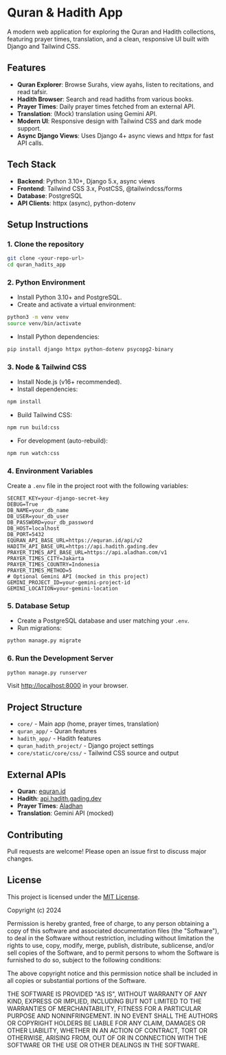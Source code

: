 # Quran & Hadith App

A modern web application for exploring the Quran and Hadith collections, featuring prayer times, translation, and a clean, responsive UI built with Django and Tailwind CSS.

## Features
- **Quran Explorer**: Browse Surahs, view ayahs, listen to recitations, and read tafsir.
- **Hadith Browser**: Search and read hadiths from various books.
- **Prayer Times**: Daily prayer times fetched from an external API.
- **Translation**: (Mock) translation using Gemini API.
- **Modern UI**: Responsive design with Tailwind CSS and dark mode support.
- **Async Django Views**: Uses Django 4+ async views and httpx for fast API calls.

## Tech Stack
- **Backend**: Python 3.10+, Django 5.x, async views
- **Frontend**: Tailwind CSS 3.x, PostCSS, @tailwindcss/forms
- **Database**: PostgreSQL
- **API Clients**: httpx (async), python-dotenv

## Setup Instructions

### 1. Clone the repository
```bash
git clone <your-repo-url>
cd quran_hadits_app
```

### 2. Python Environment
- Install Python 3.10+ and PostgreSQL.
- Create and activate a virtual environment:
```bash
python3 -m venv venv
source venv/bin/activate
```
- Install Python dependencies:
```bash
pip install django httpx python-dotenv psycopg2-binary
```

### 3. Node & Tailwind CSS
- Install Node.js (v16+ recommended).
- Install dependencies:
```bash
npm install
```
- Build Tailwind CSS:
```bash
npm run build:css
```
- For development (auto-rebuild):
```bash
npm run watch:css
```

### 4. Environment Variables
Create a `.env` file in the project root with the following variables:
```
SECRET_KEY=your-django-secret-key
DEBUG=True
DB_NAME=your_db_name
DB_USER=your_db_user
DB_PASSWORD=your_db_password
DB_HOST=localhost
DB_PORT=5432
EQURAN_API_BASE_URL=https://equran.id/api/v2
HADITH_API_BASE_URL=https://api.hadith.gading.dev
PRAYER_TIMES_API_BASE_URL=https://api.aladhan.com/v1
PRAYER_TIMES_CITY=Jakarta
PRAYER_TIMES_COUNTRY=Indonesia
PRAYER_TIMES_METHOD=5
# Optional Gemini API (mocked in this project)
GEMINI_PROJECT_ID=your-gemini-project-id
GEMINI_LOCATION=your-gemini-location
```

### 5. Database Setup
- Create a PostgreSQL database and user matching your `.env`.
- Run migrations:
```bash
python manage.py migrate
```

### 6. Run the Development Server
```bash
python manage.py runserver
```
Visit [http://localhost:8000](http://localhost:8000) in your browser.

## Project Structure
- `core/` - Main app (home, prayer times, translation)
- `quran_app/` - Quran features
- `hadith_app/` - Hadith features
- `quran_hadith_project/` - Django project settings
- `core/static/core/css/` - Tailwind CSS source and output

## External APIs
- **Quran**: [equran.id](https://equran.id/)
- **Hadith**: [api.hadith.gading.dev](https://api.hadith.gading.dev/)
- **Prayer Times**: [Aladhan](https://aladhan.com/prayer-times-api)
- **Translation**: Gemini API (mocked)

## Contributing
Pull requests are welcome! Please open an issue first to discuss major changes.

## License

This project is licensed under the [MIT License](LICENSE).

Copyright (c) 2024

Permission is hereby granted, free of charge, to any person obtaining a copy
of this software and associated documentation files (the "Software"), to deal
in the Software without restriction, including without limitation the rights
to use, copy, modify, merge, publish, distribute, sublicense, and/or sell
copies of the Software, and to permit persons to whom the Software is
furnished to do so, subject to the following conditions:

The above copyright notice and this permission notice shall be included in all
copies or substantial portions of the Software.

THE SOFTWARE IS PROVIDED "AS IS", WITHOUT WARRANTY OF ANY KIND, EXPRESS OR
IMPLIED, INCLUDING BUT NOT LIMITED TO THE WARRANTIES OF MERCHANTABILITY,
FITNESS FOR A PARTICULAR PURPOSE AND NONINFRINGEMENT. IN NO EVENT SHALL THE
AUTHORS OR COPYRIGHT HOLDERS BE LIABLE FOR ANY CLAIM, DAMAGES OR OTHER
LIABILITY, WHETHER IN AN ACTION OF CONTRACT, TORT OR OTHERWISE, ARISING FROM,
OUT OF OR IN CONNECTION WITH THE SOFTWARE OR THE USE OR OTHER DEALINGS IN THE
SOFTWARE. 